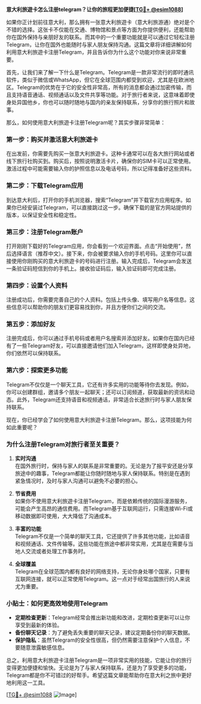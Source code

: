 **意大利旅遊卡怎么注册telegram？让你的旅程更加便捷[[TG💪+ @esim1088](https://t.me/s/esim1088)]**

如果你正计划前往意大利，那么拥有一张意大利旅遊卡（意大利旅游通）绝对是个不错的选择。这张卡不仅能在交通、博物馆和景点等方面为你提供便利，还能帮助你在国外保持与亲朋好友的联系。而其中的一个重要功能就是可以通过它轻松注册Telegram，让你在国外也能随时与家人朋友保持沟通。这篇文章将详细讲解如何利用意大利旅遊卡注册Telegram，并且告诉你为什么这个功能对你来说非常重要。

首先，让我们来了解一下什么是Telegram。Telegram是一款非常流行的即时通讯软件，类似于微信或WhatsApp，但它在全球范围内都受到欢迎，尤其是在欧洲地区。Telegram的优势在于它的安全性非常高，所有的消息都会通过加密传输，而且支持语音通话、视频通话以及文件共享等功能。对于旅行者来说，这意味着即使身处异国他乡，你也可以随时随地与国内的亲友保持联系，分享你的旅行照片和故事。

那么，如何使用意大利旅遊卡注册Telegram呢？其实步骤非常简单：

### **第一步：购买并激活意大利旅遊卡**
在出发前，你需要先购买一张意大利旅遊卡。这种卡通常可以在各大旅行网站或者线下旅行社购买到。购买后，按照说明激活卡片，确保你的SIM卡可以正常使用。激活过程中可能需要输入你的护照信息以及电话号码，所以记得准备好这些资料。

### **第二步：下载Telegram应用**
到达意大利后，打开你的手机浏览器，搜索“Telegram”并下载官方应用程序。如果你已经安装过Telegram，可以直接跳过这一步。确保下载的是官方网站提供的版本，以保证安全性和稳定性。

### **第三步：注册Telegram账户**
打开刚刚下载好的Telegram应用，你会看到一个欢迎界面。点击“开始使用”，然后选择语言（推荐中文）。接下来，你会被要求输入你的手机号码。这里你可以直接使用你刚购买的意大利旅遊卡的号码进行注册。输入完成后，Telegram会发送一条验证码短信到你的手机上。接收验证码后，输入验证码即可完成注册。

### **第四步：设置个人资料**
注册成功后，你需要完善自己的个人资料。包括上传头像、填写用户名等信息。这些信息可以帮助你的朋友们更容易找到你，并且方便你们之间的交流。

### **第五步：添加好友**
注册完成后，你可以通过手机号码或者用户名搜索并添加好友。如果你在国内已经有了一些Telegram好友，可以直接邀请他们加入Telegram，这样即使身处异地，你们依然可以保持联系。

### **第六步：探索更多功能**
Telegram不仅仅是一个聊天工具，它还有许多实用的功能等待你去发现。例如，你可以创建群组，邀请多个朋友一起聊天；还可以订阅频道，获取最新的资讯和动态。此外，Telegram还支持语音和视频通话，非常适合长途旅行时与家人朋友保持联系。

现在，你已经学会了如何使用意大利旅遊卡注册Telegram。那么，这项技能为何如此重要呢？

### **为什么注册Telegram对旅行者至关重要？**

1. **实时沟通**  
   在国外旅行时，保持与家人的联系是非常重要的。无论是为了报平安还是分享旅途中的趣事，Telegram都能让你随时随地与家人保持联系。特别是在遇到紧急情况时，及时与家人沟通可以避免不必要的担心。

2. **节省费用**  
   如果你不使用意大利旅遊卡注册Telegram，而是依赖传统的国际漫游服务，可能会产生高昂的通信费用。而Telegram基于互联网运行，只需连接Wi-Fi或移动数据即可使用，大大降低了沟通成本。

3. **丰富的功能**  
   Telegram不仅是一个简单的聊天工具，它还提供了许多其他功能，比如语音和视频通话、文件传输等。这些功能在旅途中都非常实用，尤其是在需要与当地人交流或者处理工作事务时。

4. **全球覆盖**  
   Telegram在全球范围内都有良好的网络支持，无论你身处哪个国家，只要有互联网连接，就可以正常使用Telegram。这一点对于经常出国旅行的人来说尤为重要。

### **小贴士：如何更高效地使用Telegram**

- **定期检查更新**：Telegram经常会推出新功能和改进，定期检查更新可以让你享受到最新的体验。
- **备份聊天记录**：为了避免丢失重要的聊天记录，建议定期备份你的聊天数据。
- **保护隐私**：虽然Telegram的安全性很高，但仍然需要注意保护个人信息，不要随意泄露敏感信息。

总之，利用意大利旅遊卡注册Telegram是一项非常实用的技能，它能让你的旅行变得更加便捷和愉快。无论是为了与家人保持联系，还是为了享受更多的功能，Telegram都是你不可错过的好帮手。希望这篇文章能帮助你在意大利之旅中更好地利用这一工具。

[[TG💪+ @esim1088](https://t.me/s/esim1088) ![Image](https://i.postimg.cc/4NQfJmqS/Snipaste-2025-05-13-00-14-12.png)]